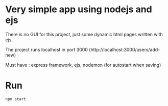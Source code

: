 # Very simple app using nodejs and ejs

There is no GUI for this project, just some dynamic html pages written with ejs.

The project runs localhost in port 3000 (http://localhost:3000/users/add-new)

Must have : express framework, ejs, nodemon (for autostart when saving)

# Run
```npm start``` 
